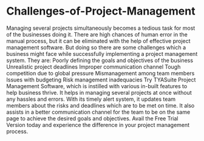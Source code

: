 # Challenges-of-Project-Management
Managing several projects simultaneously becomes a tedious task for most of the businesses doing it. There are high chances of human error in the manual process, but it can be eliminated with the help of effective project management software. But doing so there are some challenges which a business might face while successfully implementing a project management system. They are:  Poorly defining the goals and objectives of the business Unrealistic project deadlines Improper communication channel Tough competition due to global pressure Mismanagement among team members Issues with budgeting Risk management inadequacies Try TYASuite Project Management Software, which is instilled with various in-built features to help business thrive. It helps in managing several projects at once without any hassles and errors. With its timely alert system, it updates team members about the risks and deadlines which are to be met on time. It also assists in a better communication channel for the team to be on the same page to achieve the desired goals and objectives. Avail the Free Trial Version today and experience the difference in your project management process.
